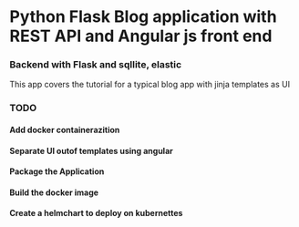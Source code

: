 # Python Flask Blog application with REST API and Angular js front end
### Backend with Flask and sqllite, elastic
This app covers the tutorial for a typical blog app with jinja templates as UI
### TODO
#### Add docker containerazition
#### Separate UI outof templates using angular
#### Package the Application
#### Build the docker image
#### Create a helmchart to deploy on kubernettes